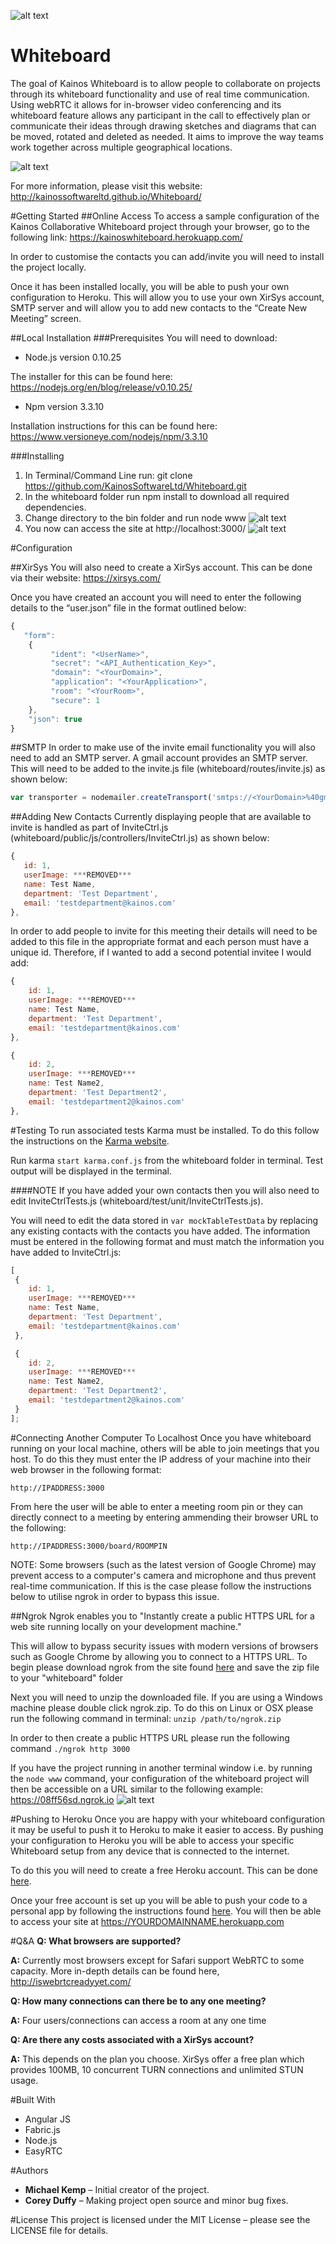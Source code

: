 ![alt text](https://cdn3.kainos.com/wp-content/themes/kainos.com/images/Kainos-Logo.png?dd6334 "Kainos Logo")

# Whiteboard

The goal of Kainos Whiteboard is to allow people to collaborate on projects through its whiteboard functionality and use of real time communication. Using webRTC it allows for in-browser video conferencing and its whiteboard feature allows any participant in the call to effectively plan or communicate their ideas through drawing sketches and diagrams that can be moved, rotated and deleted as needed. It aims to improve the way teams work together across multiple geographical locations.

![alt text](Canvas_Functionality.gif)

For more information, please visit this website: http://kainossoftwareltd.github.io/Whiteboard/  

#Getting Started
##Online Access
To access a sample configuration of the Kainos Collaborative Whiteboard project through your browser, go to the following link: https://kainoswhiteboard.herokuapp.com/ 

In order to customise the contacts you can add/invite you will need to install the project locally. 

Once it has been installed locally, you will be able to push your own configuration to Heroku. This will allow you to use your own XirSys account, SMTP server and will allow you to add new contacts to the “Create New Meeting” screen. 

##Local Installation
###Prerequisites
You will need to download:
* Node.js version 0.10.25

The installer for this can be found here: https://nodejs.org/en/blog/release/v0.10.25/
* Npm version 3.3.10

Installation instructions for this can be found here: https://www.versioneye.com/nodejs/npm/3.3.10

###Installing
1. In Terminal/Command Line run: git clone https://github.com/KainosSoftwareLtd/Whiteboard.git 
2. In the whiteboard folder run npm install to download all required dependencies.
3. Change directory to the bin folder and run node www
![alt text](Running_Locally.gif)
4. You now can access the site at http://localhost:3000/
![alt text](Connecting.gif)

#Configuration

##XirSys
You will also need to create a XirSys account. This can be done via their website:
https://xirsys.com/ 

Once you have created an account you will need to enter the following details to the “user.json” file in the format outlined below:

```javascript
{
   "form": 
    {
         "ident": "<UserName>",
         "secret": "<API_Authentication_Key>",
         "domain": "<YourDomain>",
         "application": "<YourApplication>",
         "room": "<YourRoom>",
         "secure": 1
    },
    "json": true
}
```

##SMTP
In order to make use of the invite email functionality you will also need to add an SMTP server.
A gmail account provides an SMTP server. This will need to be added to the invite.js file (whiteboard/routes/invite.js) as shown below:
```javascript
var transporter = nodemailer.createTransport('smtps://<YourDomain>%40gmail.com:<YourPassword>@smtp.gmail.com');
```

##Adding New Contacts
Currently displaying people that are available to invite is handled as part of InviteCtrl.js (whiteboard/public/js/controllers/InviteCtrl.js) as shown below:

```javascript
{
   id: 1,
   userImage: ***REMOVED***
   name: Test Name,
   department: 'Test Department',
   email: 'testdepartment@kainos.com'
},
```
In order to add people to invite for this meeting their details will need to be added to this file in the appropriate format and each person must have a unique id. Therefore, if I wanted to add a second potential invitee I would add:
```javascript
{
    id: 1,
    userImage: ***REMOVED***
    name: Test Name,
    department: 'Test Department',
    email: 'testdepartment@kainos.com'
},	

{
    id: 2,
    userImage: ***REMOVED***
    name: Test Name2,
    department: 'Test Department2',
    email: 'testdepartment2@kainos.com'
},
```

#Testing
To run associated tests Karma must be installed. To do this follow the instructions on the [Karma website](https://karma-runner.github.io/1.0/index.html). 

Run karma `start karma.conf.js` from the whiteboard folder in terminal. Test output will be displayed in the terminal.

####NOTE
If you have added your own contacts then you will also need to edit InviteCtrlTests.js (whiteboard/test/unit/InviteCtrlTests.js).

You will need to edit the data stored in `var mockTableTestData` by replacing any existing contacts with the contacts you have added.
The information must be entered in the following format and must match the information you have added to InviteCtrl.js:
```javascript
[
 {
    id: 1,
    userImage: ***REMOVED***
    name: Test Name,
    department: 'Test Department',
    email: 'testdepartment@kainos.com'
 },	

 {
    id: 2,
    userImage: ***REMOVED***
    name: Test Name2,
    department: 'Test Department2',
    email: 'testdepartment2@kainos.com'
 }
];
```

#Connecting Another Computer To Localhost
Once you have whiteboard running on your local machine, others will be able to join meetings that you host. To do this they must enter the IP address of your machine into their web browser in the following format:

`http://IPADDRESS:3000`

From here the user will be able to enter a meeting room pin or they can directly connect to a meeting by entering ammending their browser URL to the following:

`http://IPADDRESS:3000/board/ROOMPIN`

NOTE: Some browsers (such as the latest version of Google Chrome) may prevent access to a computer's camera and microphone and thus prevent real-time communication. If this is the case please follow the instructions below to utilise ngrok in order to bypass this issue.

##Ngrok
Ngrok enables you to "Instantly create a public HTTPS URL for a web site running locally on your development machine."

This will allow to bypass security issues with modern versions of browsers such as Google Chrome by allowing you to connect to a HTTPS URL. To begin please download ngrok from the site found [here](https://ngrok.com/) and save the zip file to your "whiteboard" folder

Next you will need to unzip the downloaded file. If you are using a Windows machine please double click ngrok.zip. To do this on Linux or OSX please run the following command in terminal:
`unzip /path/to/ngrok.zip`

In order to then create a public HTTPS URL please run the following command `./ngrok http 3000`

If you have the project running in another terminal window i.e. by running the `node www` command, your configuration of the whiteboard project will then be accessible on a URL similar to the following example: https://08ff56sd.ngrok.io
![alt text](Using_ngrok.gif)

#Pushing to Heroku
Once you are happy with your whiteboard configuration it may be useful to push it to Heroku to make it easier to access. By pushing your configuration to Heroku you will be able to access your specific Whiteboard setup from any device that is connected to the internet.

To do this you will need to create a free Heroku account. This can be done [here](https://signup.heroku.com/dc).

Once your free account is set up you will be able to push your code to a personal app by following the instructions found [here](https://devcenter.heroku.com/articles/git). You will then be able to access your site at 
https://YOURDOMAINNAME.herokuapp.com


#Q&A
**Q: What browsers are supported?**

**A:** Currently most browsers except for Safari support WebRTC to some capacity. More in-depth details can be found here, http://iswebrtcreadyyet.com/ 

**Q: How many connections can there be to any one meeting?**

**A:** Four users/connections can access a room at any one time

**Q: Are there any costs associated with a XirSys account?**

**A:** This depends on the plan you choose. XirSys offer a free plan which provides 100MB, 10 concurrent TURN connections and unlimited STUN usage.


#Built With
*	Angular JS
*	Fabric.js
*	Node.js
*	EasyRTC

#Authors
* **Michael Kemp** – Initial creator of the project.
* **Corey Duffy** – Making project open source and minor bug fixes.

#License
This project is licensed under the MIT License – please see the LICENSE file for details.
